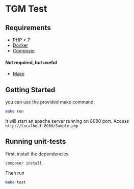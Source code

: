 # TGM Test

## Requirements

- [PHP](https://www.php.net/) > 7
- [Docker](https://www.docker.com/)
- [Composer](https://getcomposer.org/)

#### Not required, but useful
- [Make](https://gnuwin32.sourceforge.net/packages/make.htm)

## Getting Started

you can use the provided make command:


```bash
make run
```

It will start an apache server running on 8080 port. Access `http://localhost:8080/Sample.php`


## Running unit-tests

First, install the dependencies
```bash
composer install
```

Then run

```bash
make test
```



